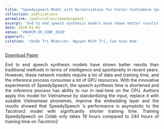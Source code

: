 ```yaml
---
title: "Speedyspeech Model with Normalization for Faster Vietnamese Speech Synthesis"
collection: publications
permalink: /publication/speedyspeech
excerpt: 'End to end speech synthesis models have shown better results than traditional methods in terms of intelligence and spontaneity in recent years. However, these network models require a lot of data and training time, and the inference process consumes a lot of GPU resources. With the innovative experiments of SpeedySpeech, the speech synthesis time is shortened and the inference process has ability to run in real-time on the CPU. Authors apply this model for Vietnamese by standardizing the input, replace it with suitable Vietnamese phonemes, improve the embedding layer and the results showed that SpeedySpeech ‘s performance is asymptotic to the Tacotron2 model with significantly shorter training time. Training SpeedySpeech on Colab only takes 19 hours compared to 240 hours of training time on Tacotron2'
date: 2020-01-01
venue: 'VNUHCM-US_CONF_2020'
paperurl: ''
citation: '<b>Do Tri Nhan</b>, Nguyen Minh Tri, Cao Xuan Nam'
---
```


[Download Paper](https://github.com/v-nhandt21/VietnameseSpeedySpeech#vnuhcm-us_conf_2020)

<p style='text-align: justify;'>End to end speech synthesis models have shown better results than traditional methods in terms of intelligence and spontaneity in recent years. However, these network models require a lot of data and training time, and the inference process consumes a lot of GPU resources. With the innovative experiments of SpeedySpeech, the speech synthesis time is shortened and the inference process has ability to run in real-time on the CPU. Authors apply this model for Vietnamese by standardizing the input, replace it with suitable Vietnamese phonemes, improve the embedding layer and the results showed that SpeedySpeech ‘s performance is asymptotic to the Tacotron2 model with significantly shorter training time. Training SpeedySpeech on Colab only takes 19 hours compared to 240 hours of training time on Tacotron2</p>
